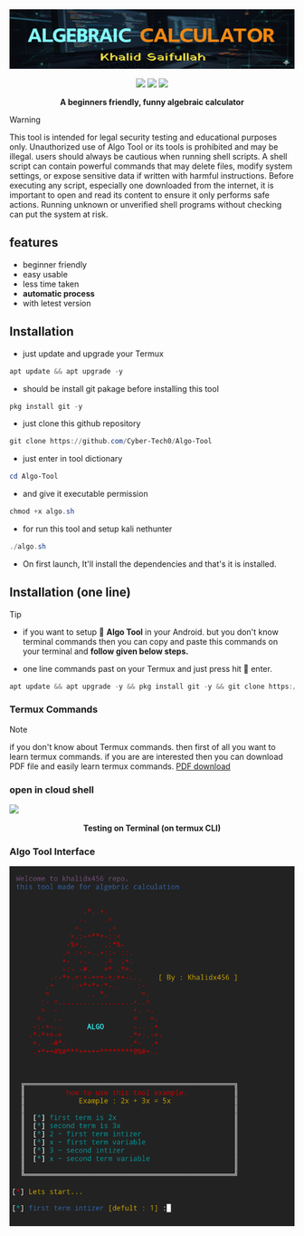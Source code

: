 <img src="assets/banner_image.jpg" height="105px" width="800px"/>

<p align="center">
  <img src="https://img.shields.io/badge/author-Khalidx456-blue" />
  <img src="https://img.shields.io/badge/language-shell-green" />
  <img src="https://img.shields.io/badge/tool-Algo Tool-red" />

</p>
<p align="center"><b>A beginners friendly, funny algebraic calculator</b></p>


> [!Warning]
> This tool is intended for legal security testing and educational purposes only. Unauthorized use of Algo Tool or its tools is prohibited and may be illegal. users should always be cautious when running shell scripts. A shell script can contain powerful commands that may delete files, modify system settings, or expose sensitive data if written with harmful instructions. Before executing any script, especially one downloaded from the internet, it is important to open and read its content to ensure it only performs safe actions. Running unknown or unverified shell programs without checking can put the system at risk.



## features 
- beginner friendly
- easy usable
- less time taken
- **automatic process**
- with letest version


## Installation 
- just update and upgrade your Termux
```powershell
apt update && apt upgrade -y
```
- should be install git pakage before installing this tool
```powershell
pkg install git -y
```
- just clone this github repository 
```powershell
git clone https://github.com/Cyber-Tech0/Algo-Tool
```
- just enter in tool dictionary 
```powershell
cd Algo-Tool
```
- and give it executable permission
```powershell
chmod +x algo.sh
```
- for run this tool and setup kali nethunter
```powershell
./algo.sh
```
- On first launch, It'll install the dependencies and that's it is installed.

## Installation (one line)
> [!Tip]
> - if you want to setup 📐 **Algo Tool** in your Android. but you don't know terminal commands then you can copy and paste this commands on your terminal and **follow given below steps.**

- one line commands past on your Termux and just press hit 🎯 enter.

```powershell
apt update && apt upgrade -y && pkg install git -y && git clone https://github.com/Cyber-Tech0/Algo-Tool && cd Algo-Tool && chmod +x algo.sh && ./algo.sh
```

### Termux Commands
> [!NOTE]
> if you don't know about Termux commands. then first of all you want to learn termux commands. if you are are interested then you can download PDF file and easily learn termux commands. [PDF download](https://drive.google.com/file/d/1kYllkvP2s27dxKE5QCRPkA3hNc5kGS1l/view?usp=drivesdk)


### open in cloud shell
<a href="https://shell.cloud.google.com/cloudshell/open?cloudshell_git_repo=https://github.com/Cyber-Tech0/Algo-Tool.git&tutorial=README.md" target="_blank"><img src="https://gstatic.com/cloudssh/images/open-btn.svg"></a>

<p></p>

<p align="center"><b>Testing on Terminal (on termux CLI)</b></p>

### Algo Tool Interface
<img src="assets/user_interface.png"></img>

<p></p>
